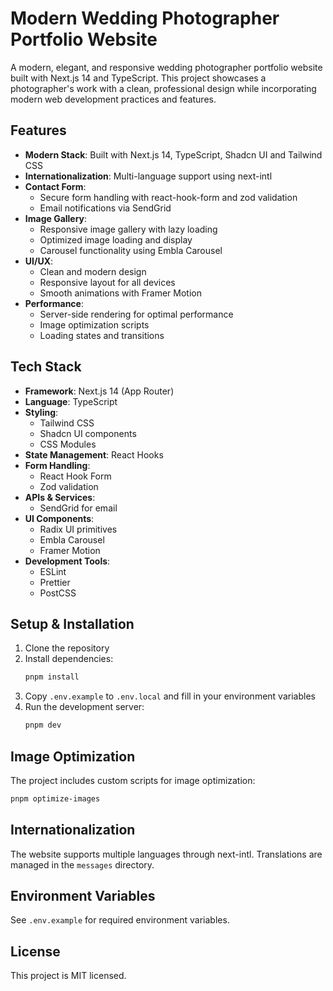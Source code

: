 # Modern Wedding Photographer Portfolio Website

A modern, elegant, and responsive wedding photographer portfolio website built
with Next.js 14 and TypeScript. This project showcases a photographer's work
with a clean, professional design while incorporating modern web development
practices and features.

## Features

- **Modern Stack**: Built with Next.js 14, TypeScript, Shadcn UI and Tailwind
  CSS
- **Internationalization**: Multi-language support using next-intl
- **Contact Form**:
  - Secure form handling with react-hook-form and zod validation
  - Email notifications via SendGrid
- **Image Gallery**:
  - Responsive image gallery with lazy loading
  - Optimized image loading and display
  - Carousel functionality using Embla Carousel
- **UI/UX**:
  - Clean and modern design
  - Responsive layout for all devices
  - Smooth animations with Framer Motion
- **Performance**:
  - Server-side rendering for optimal performance
  - Image optimization scripts
  - Loading states and transitions

## Tech Stack

- **Framework**: Next.js 14 (App Router)
- **Language**: TypeScript
- **Styling**:
  - Tailwind CSS
  - Shadcn UI components
  - CSS Modules
- **State Management**: React Hooks
- **Form Handling**:
  - React Hook Form
  - Zod validation
- **APIs & Services**:
  - SendGrid for email
- **UI Components**:
  - Radix UI primitives
  - Embla Carousel
  - Framer Motion
- **Development Tools**:
  - ESLint
  - Prettier
  - PostCSS

## Setup & Installation

1. Clone the repository
2. Install dependencies:
   ```bash
   pnpm install
   ```
3. Copy `.env.example` to `.env.local` and fill in your environment variables
4. Run the development server:
   ```bash
   pnpm dev
   ```

## Image Optimization

The project includes custom scripts for image optimization:

```bash
pnpm optimize-images
```

## Internationalization

The website supports multiple languages through next-intl. Translations are
managed in the `messages` directory.

## Environment Variables

See `.env.example` for required environment variables.

## License

This project is MIT licensed.
